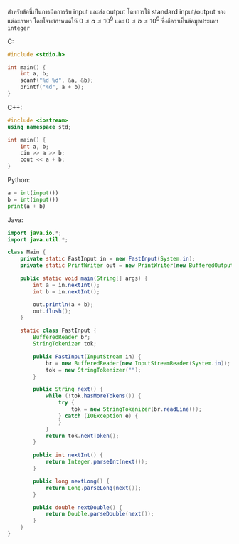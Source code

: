สำหรับข้อนี้เป็นการฝึกการรับ input และส่ง output โดยการใช้ standard input/output ของแต่ละภาษา โดยโจทย์กำหนดให้ $0 \leq a \leq 10^9$ และ $0 \leq b \leq 10^9$ ซึ่งถือว่าเป็นข้อมูลประเภท `integer`

C:

```c
#include <stdio.h>

int main() {
	int a, b;
	scanf("%d %d", &a, &b);
	printf("%d", a + b);
}
```

C++:

```cpp
#include <iostream>
using namespace std;

int main() {
	int a, b;
	cin >> a >> b;
	cout << a + b;
}
```

Python:

```python
a = int(input())
b = int(input())
print(a + b)
```

Java:

```java
import java.io.*;
import java.util.*;

class Main {
    private static FastInput in = new FastInput(System.in);
    private static PrintWriter out = new PrintWriter(new BufferedOutputStream(System.out));

    public static void main(String[] args) {
        int a = in.nextInt();
        int b = in.nextInt();

        out.println(a + b);
        out.flush();
    }

    static class FastInput {
        BufferedReader br;
        StringTokenizer tok;

        public FastInput(InputStream in) {
            br = new BufferedReader(new InputStreamReader(System.in));
            tok = new StringTokenizer("");
        }

        public String next() {
            while (!tok.hasMoreTokens()) {
                try {
                    tok = new StringTokenizer(br.readLine());
                } catch (IOException e) {
                }
            }
            return tok.nextToken();
        }

        public int nextInt() {
            return Integer.parseInt(next());
        }

        public long nextLong() {
            return Long.parseLong(next());
        }

        public double nextDouble() {
            return Double.parseDouble(next());
        }
    }
}
```
